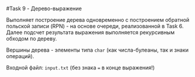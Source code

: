 #Task 9 - Дерево-выражение

Выполняет построение дерева одновременно с построением обратной польской записи (RPN) - на основе очереди, реализованной в Task 6.
\
Далее подсчет результата выражения выполняется рекурсивным обходом по дереву.

Вершины дерева - элементы типа `char` (как числа-булеаны, так и знаки операций).

Входной файл: `input.txt` (без знака `=` в конце выражения!)